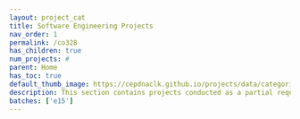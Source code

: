 ```yaml
---
layout: project_cat
title: Software Engineering Projects
nav_order: 1
permalink: /co328
has_children: true
num_projects: #
parent: Home
has_toc: true
default_thumb_image: https://cepdnaclk.github.io/projects/data/categories/co328/thumbnail.jpg
description: This section contains projects conducted as a partial requirement to complete the course CO328 - Software Engineering. Usually, these projects are conducted by groups of 3 students. The course focus on using software architectures and software project management experience.
batches: ['e15']
---
```

